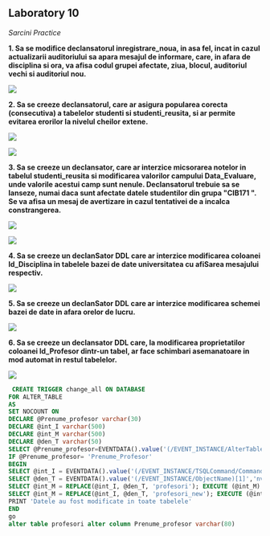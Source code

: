 
## Laboratory 10

*Sarcini Practice*

**1. Sa se modifice declansatorul inregistrare_noua, in asa fel, incat in cazul actualizarii auditoriului sa apara mesajul de informare, care, in afara de disciplina si ora, va afisa codul grupei afectate, ziua, blocul, auditoriul vechi si auditoriul nou.**

![](https://github.com/nadiusa/Data_Base/blob/master/Lab10/Lam10images/trigger1.PNG)

**2. Sa se creeze declansatorul, care ar asigura popularea corecta (consecutiva) a tabelelor studenti si studenti_reusita, si ar permite evitarea erorilor la nivelul cheilor extene.**

![](https://github.com/nadiusa/Data_Base/blob/master/Lab10/Lam10images/trigger2.PNG)

![](https://github.com/nadiusa/Data_Base/blob/master/Lab10/Lam10images/trigger22.PNG)

**3. Sa se creeze un declansator, care ar interzice micsorarea notelor in tabelul studenti_reusita si modificarea valorilor campului Data_Evaluare, unde valorile acestui camp sunt nenule. Declansatorul trebuie sa se lanseze, numai daca sunt afectate datele studentilor din grupa "CIB171 ". Se va afisa un mesaj de avertizare in cazul tentativei de a incalca constrangerea.**

![](https://github.com/nadiusa/Data_Base/blob/master/Lab10/Lam10images/trigger3.PNG)

![](https://github.com/nadiusa/Data_Base/blob/master/Lab10/Lam10images/trigger33.PNG)

**4. Sa se creeze un declanSator DDL care ar interzice modificarea coloanei ld_Disciplina in tabelele bazei de date universitatea cu afiSarea mesajului respectiv.**

![](https://github.com/nadiusa/Data_Base/blob/master/Lab10/Lam10images/trigger4.PNG)

**5. Sa se creeze un declanSator DDL care ar interzice modificarea schemei bazei de date in afara orelor de lucru.**

![](https://github.com/nadiusa/Data_Base/blob/master/Lab10/Lam10images/trigger5.PNG)

**6. Sa se creeze un declansator DDL care, la modificarea proprietatilor coloanei ld_Profesor dintr-un tabel, ar face schimbari asemanatoare in mod automat in restul tabelelor.**

![](https://github.com/nadiusa/Data_Base/blob/master/Lab10/Lam10images/trigger6.PNG)

```SQL 
 CREATE TRIGGER change_all ON DATABASE
FOR ALTER_TABLE
AS
SET NOCOUNT ON
DECLARE @Prenume_profesor varchar(30)
DECLARE @int_I varchar(500)
DECLARE @int_M varchar(500)
DECLARE @den_T varchar(50)
SELECT @Prenume_profesor=EVENTDATA().value('(/EVENT_INSTANCE/AlterTableActionList/*/Columns/Name)[1]','nvarchar(max)')
IF @Prenume_profesor= 'Prenume_Profesor'
BEGIN 
SELECT @int_I = EVENTDATA().value('(/EVENT_INSTANCE/TSQLCommand/CommandText)[1]','nvarchar(max)')
SELECT @den_T = EVENTDATA().value('(/EVENT_INSTANCE/ObjectName)[1]','nvarchar(max)')
SELECT @int_M = REPLACE(@int_I, @den_T, 'profesori'); EXECUTE (@int_M)
SELECT @int_M = REPLACE(@int_I, @den_T, 'profesori_new'); EXECUTE (@int_M)
PRINT 'Datele au fost modificate in toate tabelele'
END
go	
alter table profesori alter column Prenume_profesor varchar(80)
```


